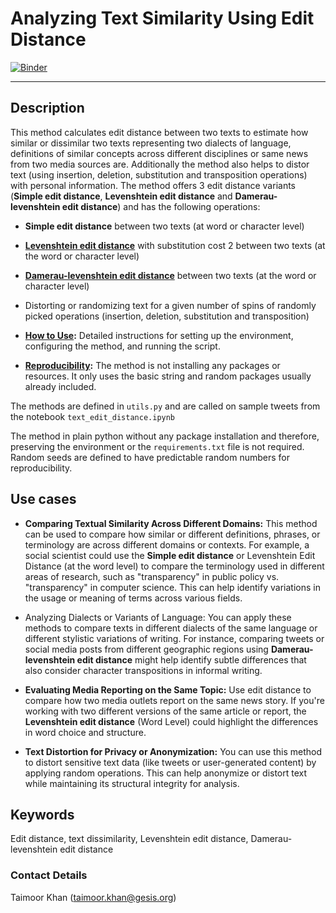# Analyzing Text Similarity Using Edit Distance

[![Binder](https://mybinder.org/badge_logo.svg)](https://notebooks.gesis.org/binder/v2/gh/taimoorkhan-nlp/text_edit_distance_similarity/HEAD?labpath=text_edit_distance_similarity.ipynb)

---
## Description
This method calculates edit distance between two texts to estimate how similar or dissimilar two texts representing two dialects of language, definitions of similar concepts across different disciplines or same news from two media sources are. Additionally the method also helps to distor text (using insertion, deletion, substitution and transposition operations) with personal information.
The method offers 3 edit distance variants (__Simple edit distance__, __Levenshtein edit distance__ and __Damerau-levenshtein edit distance__) and has the following operations:

- __Simple edit distance__ between two texts (at word or character level)
- [__Levenshtein edit distance__](https://www.sciencedirect.com/topics/computer-science/levenshtein-distance) with substitution cost 2 between two texts (at the word or character level)
- [__Damerau-levenshtein edit distance__](https://www.sciencedirect.com/science/article/pii/S1319157821001828) between two texts (at the word or character level)
- Distorting or randomizing text for a given number of spins of randomly picked operations (insertion, deletion, substitution and transposition)

- **[How to Use](https://github.com/taimoorkhan-nlp/text_edit_distance_similarity/blob/main/how_to_use.md):** Detailed instructions for setting up the environment, configuring the method, and running the script.
- **[Reproducibility](https://github.com/taimoorkhan-nlp/text_edit_distance_similarity/blob/main/reproducibility.md):** The method is not installing any packages or resources. It only uses the basic string and random packages usually already included.

The methods are defined in `utils.py` and are called on sample tweets from the notebook `text_edit_distance.ipynb`

The method in plain python without any package installation and therefore, preserving the environment or the `requirements.txt` file is not required. Random seeds are defined to have predictable random numbers for reproducibility.

## Use cases
- __Comparing Textual Similarity Across Different Domains:__ This method can be used to compare how similar or different definitions, phrases, or terminology are across different domains or contexts. For example, a social scientist could use the __Simple edit distance__ or Levenshtein Edit Distance (at the word level) to compare the terminology used in different areas of research, such as "transparency" in public policy vs. "transparency" in computer science. This can help identify variations in the usage or meaning of terms across various fields.
- Analyzing Dialects or Variants of Language: You can apply these methods to compare texts in different dialects of the same language or different stylistic variations of writing. For instance, comparing tweets or social media posts from different geographic regions using __Damerau-levenshtein edit distance__ might help identify subtle differences that also consider character transpositions in informal writing.

- __Evaluating Media Reporting on the Same Topic:__ Use edit distance to compare how two media outlets report on the same news story. If you're working with two different versions of the same article or report, the __Levenshtein edit distance__ (Word Level) could highlight the differences in word choice and structure.

- __Text Distortion for Privacy or Anonymization:__ You can use this method to distort sensitive text data (like tweets or user-generated content) by applying random operations. This can help anonymize or distort text while maintaining its structural integrity for analysis.

## Keywords
Edit distance, text dissimilarity, Levenshtein edit distance, Damerau-levenshtein edit distance

### Contact Details
Taimoor Khan (taimoor.khan@gesis.org)
